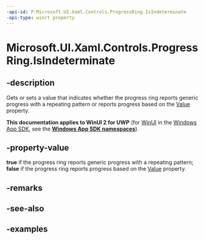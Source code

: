 ```yaml
---
-api-id: P:Microsoft.UI.Xaml.Controls.ProgressRing.IsIndeterminate
-api-type: winrt property
---
```


# Microsoft.UI.Xaml.Controls.ProgressRing.IsIndeterminate

<!--
public bool IsIndeterminate { get; set; }
-->


## -description
Gets or sets a value that indicates whether the progress ring reports generic progress with a repeating pattern or reports progress based on the [Value](progressring_value.md) property. 

**This documentation applies to WinUI 2 for UWP** (for [WinUI](/windows/apps/winui/winui3/) in the [Windows App SDK](/windows/apps/windows-app-sdk/), see the **[Windows App SDK namespaces](/windows/windows-app-sdk/api/winrt/)**).

## -property-value
**true** if the progress ring reports generic progress with a repeating pattern; **false** if the progress ring reports progress based on the [Value](progressring_value.md) property. 

## -remarks

## -see-also

## -examples


